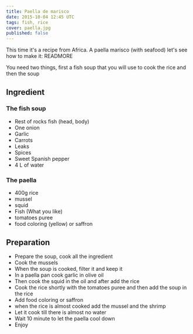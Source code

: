 ```yaml
---
title: Paella de marisco
date: 2015-10-04 12:45 UTC
tags: fish, rice
cover: paella.jpg
published: false
---
```


This time it's a recipe from Africa. A paella marisco (with seafood) let's see how to make it: 
READMORE

You need two things, first a fish soup that you will use to cook the rice and then the soup

## Ingredient

### The fish soup

  - Rest of rocks fish (head, body)
  - One onion
  - Garlic
  - Carrots
  - Leaks
  - Spices
  - Sweet Spanish pepper
  - 4 L of water

### The paella
  
  - 400g rice
  - mussel
  - squid
  - Fish (What you like)
  - tomatoes puree
  - food coloring (yellow) or saffron

## Preparation
  
  - Prepare the soup, cook all the ingredient 
  - Cook the mussels
  - When the soup is cooked, filter it and keep it
  - In a paella pan cook garlic in olive oil
  - Then cook the squid in the oil and after add the rice
  - Cook the rice shortly with the tomatoes puree and then add the soup in the rice
  - Add food coloring or saffron
  - when the rice is almost cooked add the mussel and the shrimp
  - Let it cook till there is almost no water 
  - Wait 10 minute to let the paella cool down
  - Enjoy